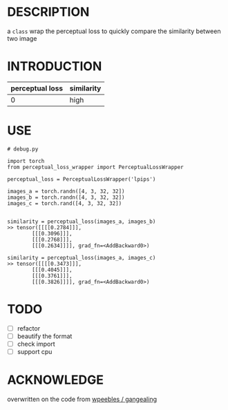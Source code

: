 
# DESCRIPTION

a `class` wrap the perceptual loss to quickly compare the similarity between two image 

# INTRODUCTION

| perceptual loss | similarity |
|-----------------|------------|
| 0               | high       |


# USE

~~~
# debug.py

import torch
from perceptual_loss_wrapper import PerceptualLossWrapper

perceptual_loss = PerceptualLossWrapper('lpips')

images_a = torch.randn([4, 3, 32, 32])
images_b = torch.randn([4, 3, 32, 32])
images_c = torch.rand([4, 3, 32, 32])


similarity = perceptual_loss(images_a, images_b)
>> tensor([[[[0.2784]]],
        [[[0.3096]]],
        [[[0.2768]]],
        [[[0.2634]]]], grad_fn=<AddBackward0>)

similarity = perceptual_loss(images_a, images_c)
>> tensor([[[[0.3473]]],
        [[[0.4045]]],
        [[[0.3761]]],
        [[[0.3826]]]], grad_fn=<AddBackward0>)
~~~

# TODO

- [ ] refactor
- [ ] beautify the format
- [ ] check import
- [ ] support cpu

# ACKNOWLEDGE

overwritten on the code from [ wpeebles /
gangealing ](https://github.com/wpeebles/gangealing)
